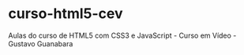 # curso-html5-cev
Aulas do curso de HTML5 com CSS3 e JavaScript - Curso em Vídeo - Gustavo Guanabara
